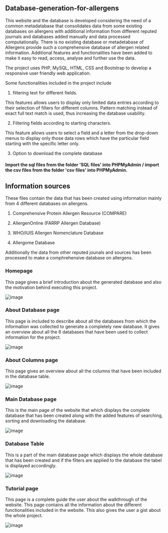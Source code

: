 ## Database-generation-for-allergens
This website and the database is developed considering the need of a common metadatabase that consolidates data from some existing databases on allergens with additional information from different reputed journals and databases added manually and data processed computationally.  There is no existing database or metadetabase of Allergens provide such a comprehensive database of allergen related information. Additional features and functionalities have been added to make it easy to read, access, analyse and further use the data.

The project uses PHP, MySQL, HTML, CSS and Bootstrap to develop a responsive user friendly web application.

Some functionalities included in the project include 

1. filtering text for different fields.

This features allows users to display only limited data entries according to their selection of filters for different columns. Pattern matching instead of exact full text match is used, thus increasing the database usability.

2. Filtering fields according to starting characters.

This feature allows users to select a field and a letter from the drop-down menus to display only those data rows which have the particular field starting with the specific letter only.

3. Option to download the complete database

#### Import the sql files from the folder 'SQL files' into PHPMyAdmin / import the csv files from the folder 'csv files' into PHPMyAdmin.

## Information sources
These files contain the data that has been created using information mainly from 4 different databases on allergens.

1. Comprehensive Protein Allergen Resource (COMPARE)

2.	AllergenOnline (FARRP Allergen Database)

3.	WHO/IUIS Allergen Nomenclature Database

4.	Allergome Database

Additionally the data from other reputed jounals and sources has been processed to make a comphrehensive database on allergens.

### Homepage
This page gives a brief introduction  about the generated database and also the motivation behind executing this project.

![image](https://user-images.githubusercontent.com/66554341/120061130-5e43a780-c079-11eb-887e-f8adbb3bfa8d.png)

### About Database page
This page is included to describe about all the databases from which the information was collected to generate a completely new database.  It gives an overview about all the 6 databases that have been used to collect information for the project.

![image](https://user-images.githubusercontent.com/66554341/120061215-c3979880-c079-11eb-9ac9-fcb80e0c702c.png)

### About Columns page
This page gives an overview about all the columns that have been included in the database table.

![image](https://user-images.githubusercontent.com/66554341/120061280-1f622180-c07a-11eb-9ca7-d9c95f57de32.png)

### Main Database page
This is the main page of the website that which displays the complete database that has been created along with the added features of searching, sorting and downloading the database. 

![image](https://user-images.githubusercontent.com/66554341/120061305-3bfe5980-c07a-11eb-88bf-abf4493b2d1d.png)

### Database Table
This is a part of the main database page which displays the whole database that has been created and if the filters are applied to the database the tabel is displayed accordingly.

![image](https://user-images.githubusercontent.com/66554341/120061514-466d2300-c07b-11eb-9c68-5f21969389db.png)

### Tutorial page
This page is a complete guide the user about the walkthrough of the website. This page contains all the information about the different functionalities included in the website. This also gives the user a gist about the whole project.

![image](https://user-images.githubusercontent.com/66554341/120061422-c8108100-c07a-11eb-8a55-64a6b9ff7888.png)



